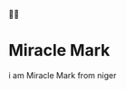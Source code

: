 <div style={display: "flex" , gap: "0.8rem", alignItems:"center"}>🐱‍🏍 <h1> Miracle Mark</h1></div>

i am Miracle Mark from niger
